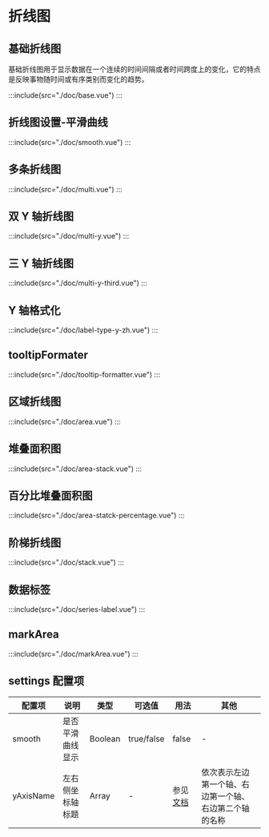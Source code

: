 # 折线图

## 基础折线图

基础折线图用于显示数据在一个连续的时间间隔或者时间跨度上的变化，它的特点是反映事物随时间或有序类别而变化的趋势。

:::include(src="./doc/base.vue")
:::

## 折线图设置-平滑曲线

:::include(src="./doc/smooth.vue")
:::

## 多条折线图

:::include(src="./doc/multi.vue")
:::

## 双 Y 轴折线图

:::include(src="./doc/multi-y.vue")
:::

## 三 Y 轴折线图

:::include(src="./doc/multi-y-third.vue")
:::

## Y 轴格式化

:::include(src="./doc/label-type-y-zh.vue")
:::

## tooltipFormater

:::include(src="./doc/tooltip-formatter.vue")
:::

## 区域折线图

:::include(src="./doc/area.vue")
:::

## 堆叠面积图

:::include(src="./doc/area-stack.vue")
:::

## 百分比堆叠面积图

:::include(src="./doc/area-statck-percentage.vue")
:::

## 阶梯折线图

:::include(src="./doc/stack.vue")
:::

## 数据标签

:::include(src="./doc/series-label.vue")
:::

## markArea

:::include(src="./doc/markArea.vue")
:::

## settings 配置项

| 配置项    | 说明             | 类型    | 可选值     | 用法                                                             | 其他                                                   |
| --------- | ---------------- | ------- | ---------- | ---------------------------------------------------------------- | ------------------------------------------------------ |
| smooth    | 是否平滑曲线显示 | Boolean | true/false | false                                                            | -                                                      |
| yAxisName | 左右侧坐标轴标题 | Array   | -          | 参见[文档](https://echarts.apache.org/zh/option.html#yAxis.name) | 依次表示左边第一个轴、右边第一个轴、右边第二个轴的名称 |
